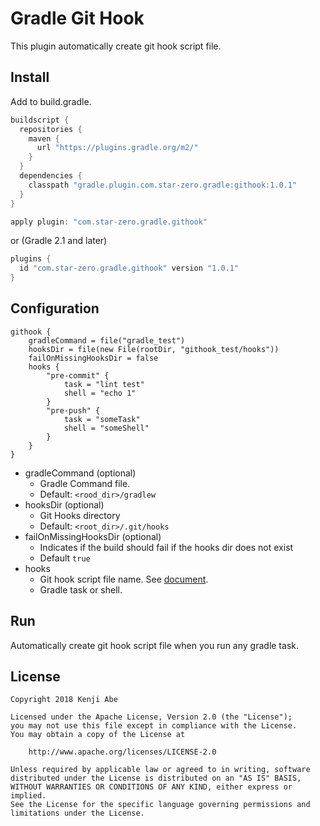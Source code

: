 Gradle Git Hook
===

This plugin automatically create git hook script file.

## Install

Add to build.gradle.

```groovy
buildscript {
  repositories {
    maven {
      url "https://plugins.gradle.org/m2/"
    }
  }
  dependencies {
    classpath "gradle.plugin.com.star-zero.gradle:githook:1.0.1"
  }
}

apply plugin: "com.star-zero.gradle.githook"
```

or (Gradle 2.1 and later)

```groovy
plugins {
  id "com.star-zero.gradle.githook" version "1.0.1"
}
```

## Configuration

```
githook {
    gradleCommand = file("gradle_test")
    hooksDir = file(new File(rootDir, "githook_test/hooks"))
    failOnMissingHooksDir = false
    hooks {
        "pre-commit" {
            task = "lint test"
            shell = "echo 1"
        }
        "pre-push" {
            task = "someTask"
            shell = "someShell"
        }
    }
}
```

* gradleCommand (optional)
	* Gradle Command file.
	* Default: `<rood_dir>/gradlew`
* hooksDir (optional)
	* Git Hooks directory
	* Default: `<root_dir>/.git/hooks`
* failOnMissingHooksDir (optional)
    * Indicates if the build should fail if the hooks dir does not exist
    * Default `true`
* hooks
	* Git hook script file name. See [document](https://git-scm.com/docs/githooks).
	*  Gradle task or shell.

## Run

Automatically create git hook script file when you run any gradle task.

## License

	Copyright 2018 Kenji Abe
	
	Licensed under the Apache License, Version 2.0 (the "License");
	you may not use this file except in compliance with the License.
	You may obtain a copy of the License at
	
	    http://www.apache.org/licenses/LICENSE-2.0
	
	Unless required by applicable law or agreed to in writing, software
	distributed under the License is distributed on an "AS IS" BASIS,
	WITHOUT WARRANTIES OR CONDITIONS OF ANY KIND, either express or implied.
	See the License for the specific language governing permissions and
	limitations under the License.

